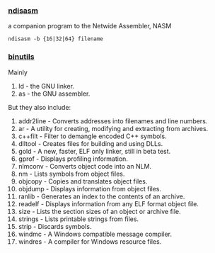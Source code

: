 
### [ndisasm](https://www.nasm.us/doc/nasmdoca.html)
a companion program to the Netwide Assembler, NASM
```
ndisasm -b {16|32|64} filename
```
### [binutils](https://www.gnu.org/software/binutils/)
Mainly
1. ld - the GNU linker.
1. as - the GNU assembler.

But they also include:
1. addr2line - Converts addresses into filenames and line numbers.
1. ar - A utility for creating, modifying and extracting from archives.
1. c++filt - Filter to demangle encoded C++ symbols.
1. dlltool - Creates files for building and using DLLs.
1. gold - A new, faster, ELF only linker, still in beta test.
1. gprof - Displays profiling information.
1. nlmconv - Converts object code into an NLM.
1. nm - Lists symbols from object files.
1. objcopy - Copies and translates object files.
1. objdump - Displays information from object files.
1. ranlib - Generates an index to the contents of an archive.
1. readelf - Displays information from any ELF format object file.
1. size - Lists the section sizes of an object or archive file.
1. strings - Lists printable strings from files.
1. strip - Discards symbols.
1. windmc - A Windows compatible message compiler.
1. windres - A compiler for Windows resource files.
